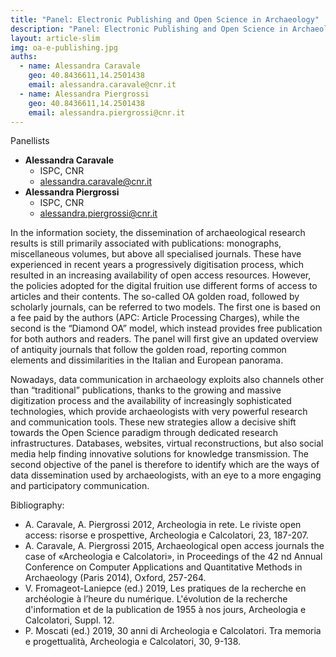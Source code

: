 ```yaml
---
title: "Panel: Electronic Publishing and Open Science in Archaeology"
description: "Panel: Electronic Publishing and Open Science in Archaeology"
layout: article-slim
img: oa-e-publishing.jpg
auths:
  - name: Alessandra Caravale
    geo: 40.8436611,14.2501438
    email: alessandra.caravale@cnr.it
  - name: Alessandra Piergrossi
    geo: 40.8436611,14.2501438
    email: alessandra.piergrossi@cnr.it
---
```


Panellists
- **Alessandra Caravale**
  - ISPC, CNR
  - [alessandra.caravale@cnr.it](mailto:alessandra.caravale@cnr.it)
- **Alessandra Piergrossi**
  - ISPC, CNR
  - [alessandra.piergrossi@cnr.it](mailto:alessandra.piergrossi@cnr.it)

In the information society, the dissemination of archaeological research results is still primarily associated with publications: monographs, miscellaneous volumes, but above all specialised journals. These have experienced in recent years a progressively digitisation process, which resulted in an increasing availability of open access resources. However, the policies adopted for the digital fruition use different forms of access to articles and their contents. The so-called OA golden road, followed by scholarly journals, can be referred to two models. The first one is based on a fee paid by the authors (APC: Article Processing Charges), while the second is the “Diamond OA” model, which instead provides free publication for both authors and readers. The panel will first give an updated overview of antiquity journals that follow the golden road, reporting common elements and dissimilarities in the Italian and European panorama.

Nowadays, data communication in archaeology exploits also channels other than “traditional” publications, thanks to the growing and massive digitization process and the availability of increasingly sophisticated technologies, which provide archaeologists with very powerful research and communication tools. These new strategies allow a decisive shift towards the Open Science paradigm through dedicated research infrastructures. Databases, websites, virtual reconstructions, but also social media help finding innovative solutions for knowledge transmission. The second objective of the panel is therefore to identify which are the ways of data dissemination used by archaeologists, with an eye to a more engaging and participatory communication.

Bibliography:
- A. Caravale, A. Piergrossi 2012, Archeologia in rete. Le riviste open access: risorse e prospettive, Archeologia e Calcolatori, 23, 187-207.
- A. Caravale, A. Piergrossi 2015, Archaeological open access journals the case of «Archeologia e Calcolatori», in Proceedings of the 42 nd Annual Conference on Computer Applications and Quantitative Methods in Archaeology (Paris 2014), Oxford, 257-264.
- V. Fromageot-Laniepce (ed.) 2019, Les pratiques de la recherche en archéologie à l’heure du numérique. L&#39;évolution de la recherche d&#39;information et de la publication de 1955 à nos jours, Archeologia e Calcolatori, Suppl. 12.
- P. Moscati (ed.) 2019, 30 anni di Archeologia e Calcolatori. Tra memoria e progettualità, Archeologia e Calcolatori, 30, 9-138.